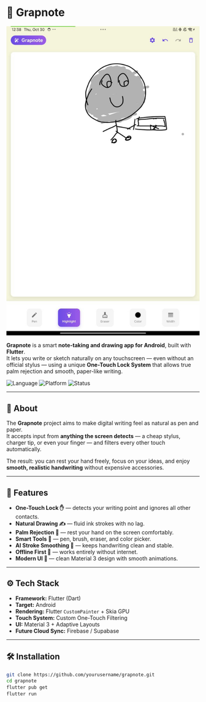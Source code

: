 # 🧠 Grapnote

![Grapnote Preview](grapnote.jpg)

**Grapnote** is a smart **note-taking and drawing app for Android**, built with **Flutter**.  
It lets you write or sketch naturally on any touchscreen — even without an official stylus — using a unique **One-Touch Lock System** that allows true palm rejection and smooth, paper-like writing.

![Language](https://img.shields.io/badge/Flutter-100%25-blue)
![Platform](https://img.shields.io/badge/Android-Mobile-green)
![Status](https://img.shields.io/badge/Project-In%20Development-yellow)

---

## 🧩 About

The **Grapnote** project aims to make digital writing feel as natural as pen and paper.  
It accepts input from **anything the screen detects** — a cheap stylus, charger tip, or even your finger — and filters every other touch automatically.

The result: you can rest your hand freely, focus on your ideas, and enjoy **smooth, realistic handwriting** without expensive accessories.

---

## 📜 Features

- **One-Touch Lock ✋** — detects your writing point and ignores all other contacts.  
- **Natural Drawing ✍️** — fluid ink strokes with no lag.  
- **Palm Rejection 🤚** — rest your hand on the screen comfortably.  
- **Smart Tools 🎨** — pen, brush, eraser, and color picker.  
- **AI Stroke Smoothing 🧠** — keeps handwriting clean and stable.  
- **Offline First 🚀** — works entirely without internet.  
- **Modern UI 💎** — clean Material 3 design with smooth animations.  

---

## ⚙️ Tech Stack

- **Framework:** Flutter (Dart)  
- **Target:** Android  
- **Rendering:** Flutter `CustomPainter` + Skia GPU  
- **Touch System:** Custom One-Touch Filtering  
- **UI:** Material 3 + Adaptive Layouts  
- **Future Cloud Sync:** Firebase / Supabase  

---

## 🛠 Installation

```bash
git clone https://github.com/yourusername/grapnote.git
cd grapnote
flutter pub get
flutter run
